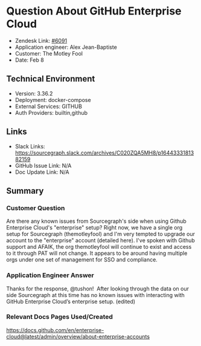 
# Question About GitHub Enterprise Cloud <!-- Ticket Title  Hint: include keywords to make it searchable -->

- Zendesk Link: [#6091](https://sourcegraph.zendesk.com/agent/tickets/6091)
- Application engineer: Alex Jean-Baptiste
- Customer: The Motley Fool <!-- Redact if this contains personally identifying information -->
- Date: Feb 8

<!-- Data populated from integration, speak to Ben Gordon or Michael Bali if not working -->
<!-- During Internal team trial, fill missing data manually (we are waiting for all data to sync) -->

## Technical Environment
- Version: 3.36.2​
- Deployment: docker-compose
- External Services: GITHUB
- Auth Providers: builtin,github


## Links
<!-- Data for application engineer manual entry -->
- Slack Links: https://sourcegraph.slack.com/archives/C020ZQA5MH8/p1644333181382159
- GitHub Issue Link: N/A
- Doc Update Link: N/A

## Summary
### Customer Question

Are there any known issues from Sourcegraph's side when using Github Enterprise Cloud's "enterprise" setup? Right now, we have a single org setup for Sourcegraph (themotleyfool) and I'm very tempted to upgrade our account to the "enterprise" account (detailed here). I've spoken with Github support and AFAIK, the org themotleyfool will continue to exist and access to it through PAT will not change. It appears to be around having multiple orgs under one set of management for SSO and compliance.

### Application Engineer Answer

Thanks for the response, @tushon!  After looking through the data on our side Sourcegraph at this time has no known issues with interacting with GitHub Enterprise Cloud’s enterprise setup. (edited) 

### Relevant Docs Pages Used/Created

https://docs.github.com/en/enterprise-cloud@latest/admin/overview/about-enterprise-accounts

<!-- Once complete, upload a copy to https://github.com/sourcegraph/support-tools-internal/tree/main/resolved-tickets as a .md file -->
<!-- Name the file 6091.md -->
